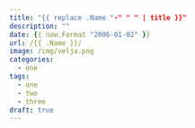 ```yaml
---
title: "{{ replace .Name "-" " " | title }}"
description: ""
date: {{ now.Format "2006-01-02" }}
url: /{{ .Name }}/
image: /img/velja.png
categories:
  - one
tags:
  - one
  - two
  - three
draft: true
---
```

